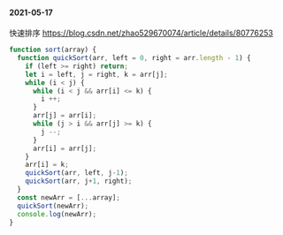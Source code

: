 #### 2021-05-17

快速排序  https://blog.csdn.net/zhao529670074/article/details/80776253

```js
function sort(array) {
  function quickSort(arr, left = 0, right = arr.length - 1) {
    if (left >= right) return;
    let i = left, j = right, k = arr[j];
    while (i < j) {
      while (i < j && arr[i] <= k) {
        i ++;
      }
      arr[j] = arr[i];
      while (j > i && arr[j] >= k) {
        j --;
      }
      arr[i] = arr[j];
    }
    arr[i] = k;
    quickSort(arr, left, j-1);
    quickSort(arr, j+1, right);
  }
  const newArr = [...array];
  quickSort(newArr);
  console.log(newArr);
}
```

